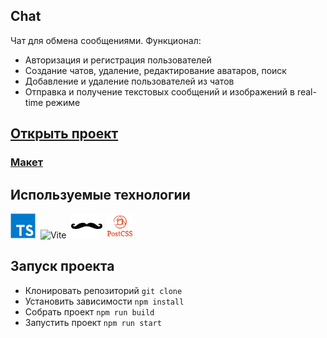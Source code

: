 ## Chat
Чат для обмена сообщениями.
Функционал:
- Авторизация и регистрация пользователей
- Создание чатов, удаление, редактирование аватаров, поиск
- Добавление и удаление пользователей из чатов
- Отправка и получение текстовых сообщений и изображений в real-time режиме

## [Открыть проект](https://chat-yandex.netlify.app/)

### [Макет](https://www.figma.com/file/jF5fFFzgGOxQeB4CmKWTiE/Chat_external_link?node-id=0%3A1)

## Используемые технологии

<img src="https://github.com/devicons/devicon/blob/master/icons/typescript/typescript-original.svg" width="40" height="40" title="TypeScript" alt="TypeScript"/>&nbsp;
<img src="https://vite.dev/logo.svg" width="40" height="40" title="Vite" alt="Vite"/>&nbsp;
<img src="https://github.com/devicons/devicon/blob/master/icons/handlebars/handlebars-original.svg" width="50" height="40" title="Handlebars" alt="handlebars"/>&nbsp;
<img src="https://github.com/devicons/devicon/blob/master/icons/postcss/postcss-plain-wordmark.svg" width="40" height="40" title="PostCss" alt="PostCss"/>&nbsp;

## Запуск проекта

- Клонировать репозиторий ```git clone```
- Установить зависимости ```npm install```
- Собрать проект ```npm run build```
- Запустить проект ```npm run start```
